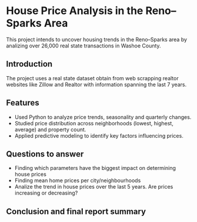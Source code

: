 # House Price Analysis in the Reno–Sparks Area

This project intends to uncover housing trends in the Reno–Sparks area by analizing over 26,000 real state transactions in Washoe County. 

## Introduction
The project uses a real state dataset obtain from web scrapping realtor websites like Zillow and Realtor with information spanning the last 7 years. 

## Features
- Used Python to analyze price trends, seasonality and quarterly changes.
- Studied price distribution across neighborhoods (lowest, highest, average) and property count.
- Applied predictive modeling to identify key factors influencing prices.

## Questions to answer
- Finding which parameters have the biggest impact on determining house prices
- Finding mean home prices per city/neighbourhoods
- Analize the trend in house prices over the last 5 years. Are prices increasing or decreasing?

## Conclusion and final report summary
